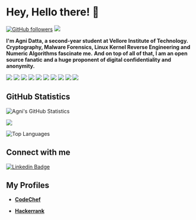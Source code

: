 # **Hey, Hello there! :wave:**

[![GitHub followers](https://img.shields.io/github/followers/datta-agni?label=Follow&style=social)](https://github.com/datta-agni/?tab=followers) ![](https://komarev.com/ghpvc/?username=datta-agni&color=4285F4)

**I'm Agni Datta, a second-year student at Vellore Institute of Technology.**
**Cryptography, Malware Forensics, Linux Kernel Reverse Engineering and Numeric Algorithms fascinate me.**
**And on top of all of that, I am an open source fanatic and a huge proponent of digital confidentiality and anonymity.**

![](https://img.shields.io/badge/OS-Linux/Unix-informational?style=flat&logo=<LOGO_NAME>&logoColor=white&color=4285F4)
![](https://img.shields.io/badge/Coding_in-NSM_Assembly-informational?style=flat&logo=<LOGO_NAME>&logoColor=white&color=4285F4)
![](https://img.shields.io/badge/Coding_in-C-informational?style=flat&logo=<LOGO_NAME>&logoColor=white&color=4285F4)
![](https://img.shields.io/badge/Coding_in-Java-informational?style=flat&logo=<LOGO_NAME>&logoColor=white&color=4285F4)
![](https://img.shields.io/badge/Coding_in-Python-informational?style=flat&logo=<LOGO_NAME>&logoColor=white&color=4285F4)
![](https://img.shields.io/badge/Coding_in-Ruby-informational?style=flat&logo=<LOGO_NAME>&logoColor=white&color=4285F4)
![](https://img.shields.io/badge/Documentation_in-LaTeX-informational?style=flat&logo=<LOGO_NAME>&logoColor=white&color=4285F4)
![](https://img.shields.io/badge/Photo_Editing-Adobe_Photoshop-informational?style=flat&logo=<LOGO_NAME>&logoColor=white&color=4285F4)
![](https://img.shields.io/badge/Audio_Editing-Adobe_Audtion_and_Audacity-informational?style=flat&logo=<LOGO_NAME>&logoColor=white&color=4285F4)
![](https://img.shields.io/badge/Scripting_in-BASH-informational?style=flat&logo=<LOGO_NAME>&logoColor=white&color=4285F4)

## **GitHub Statistics**

![Agni's GitHub Statistics](https://github-readme-stats.vercel.app/api?username=datta-agni&show_icons=true)

<p align="left"><a href="https://git.io/streak-stats"><img src="http://github-readme-streak-stats.herokuapp.com?user=datta-agni&theme=light" /></a></p>

![Top Languages](https://github-readme-stats.vercel.app/api/top-langs/?username=datta-agni&layout=compact)

## **Connect with me**

[![Linkedin Badge](https://img.shields.io/badge/-Agni-blue?style=for-the-badge-square&logo=Linkedin&logoColor=white&link=https://https://www.linkedin.com/in/agni-datta-3380b8163/)](https://www.linkedin.com/in/agni-datta-3380b8163/)

## **My Profiles**

- **[CodeChef](https://www.codechef.com/users/dattagni09)**

- **[Hackerrank](https://www.hackerrank.com/dattadunga)**
